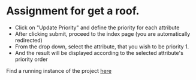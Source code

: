 # Assignment for get a roof.

*  Click on "Update Priority" and define the priority for each attribute
*  After clicking submit, proceed to the index page (you are automatically redirected)
*  From the drop down, select the attribute, that you wish to be priority 1.
*  And the result will be displayed according to the selected attribute's priority order

Find a running instance of the project [here](https://theyoungmonk.pythonanywhere.com)

